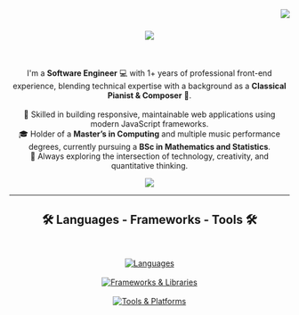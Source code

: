 <!-- profile view count -->
<img align="right" src="https://komarev.com/ghpvc/?username=YuZhouZhang">

<!-- introduction -->
<h1 align="center">
  <a href="https://git.io/typing-svg">
    <img src="https://readme-typing-svg.herokuapp.com/?lines=Hey+there!+👋;+I'm+Ezoh;&center=true&font=Righteous&size=35">
  </a>
</h1>

<br />
<!-- about me -->
<p align="center">
  I'm a <strong>Software Engineer</strong> 💻 with 1+ years of professional front-end experience,  
  blending technical expertise with a background as a <strong>Classical Pianist & Composer</strong> 🎹.  
  <br />
  <br />
  💼 Skilled in building responsive, maintainable web applications using modern JavaScript frameworks.  
  <br />
  🎓 Holder of a <strong>Master’s in Computing</strong> and multiple music performance degrees, currently pursuing a <strong>BSc in Mathematics and Statistics</strong>.  
  <br />
  🌱 Always exploring the intersection of technology, creativity, and quantitative thinking.  
</p>

<!-- social handles -->
<div align="center"> 
  <a href="https://www.linkedin.com/in/yu-zhou-z-16907521a/" target="_blank">
    <img src="https://img.shields.io/badge/-LinkedIn-%230077B5?style=for-the-badge&logo=linkedin&logoColor=white" target="_blank">
  </a> 
</div>

<hr />

<!-- skills -->
<h2 align="center">🛠️ Languages - Frameworks - Tools 🛠️</h2>
<br />
<p align="center">
  <a href="https://skillicons.dev">
     <!-- Languages -->
    <picture>
      <source media="(prefers-color-scheme: dark)" srcset="https://skillicons.dev/icons?i=ts%2Cjavascript%2Chtml%2Ccss%2Cpython%2Cgo&theme=dark" />
      <source media="(prefers-color-scheme: light), (prefers-color-scheme: no-preference)" srcset="https://skillicons.dev/icons?i=ts%2Cjavascript%2Chtml%2Ccss%2Cpython%2Cgo&theme=light" />
      <img src="https://skillicons.dev/icons?i=ts%2Cjavascript%2Chtml%2Ccss%2Cpython%2Cgo&theme=light" alt="Languages" />
    </picture>
    <br /><br />
    <!-- Frameworks & Libraries -->
    <picture>
      <source media="(prefers-color-scheme: dark)" srcset="https://skillicons.dev/icons?i=react%2Cnodejs%2Cexpress%2Cnextjs%2Cjest&theme=dark" />
      <source media="(prefers-color-scheme: light), (prefers-color-scheme: no-preference)" srcset="https://skillicons.dev/icons?i=react%2Cnodejs%2Cexpress%2Cnextjs%2Cjest&theme=light" />
      <img src="https://skillicons.dev/icons?i=react%2Cnodejs%2Cexpress%2Cnextjs%2Cjest&theme=light" alt="Frameworks & Libraries" />
    </picture>
    <br /><br />
    <!-- Tools & Platforms -->
    <picture>
      <source media="(prefers-color-scheme: dark)" srcset="https://skillicons.dev/icons?i=git%2Caws%2Cazure%2Cfirebase%2Cmongodb&theme=dark" />
      <source media="(prefers-color-scheme: light), (prefers-color-scheme: no-preference)" srcset="https://skillicons.dev/icons?i=git%2Caws%2Cazure%2Cfirebase%2Cmongodb&theme=light" />
      <img src="https://skillicons.dev/icons?i=git%2Caws%2Cazure%2Cfirebase%2Cmongodb&theme=light" alt="Tools & Platforms" />
    </picture>
  </a>
</p>
